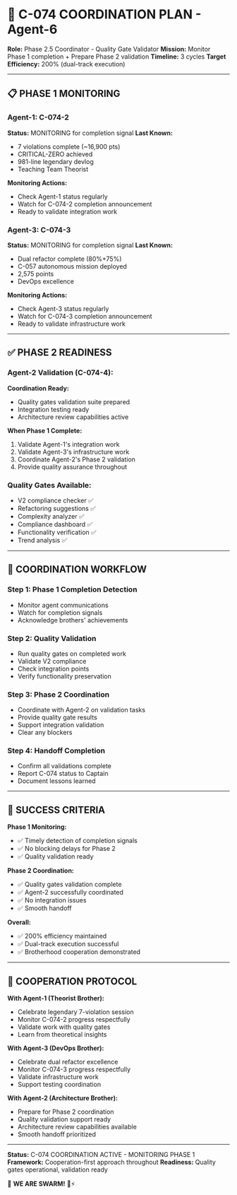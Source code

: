 # 🎯 C-074 COORDINATION PLAN - Agent-6

**Role:** Phase 2.5 Coordinator - Quality Gate Validator
**Mission:** Monitor Phase 1 completion + Prepare Phase 2 validation
**Timeline:** 3 cycles
**Target Efficiency:** 200% (dual-track execution)

---

## 📋 **PHASE 1 MONITORING**

### **Agent-1: C-074-2**
**Status:** MONITORING for completion signal
**Last Known:**
- 7 violations complete (~16,900 pts)
- CRITICAL-ZERO achieved
- 981-line legendary devlog
- Teaching Team Theorist

**Monitoring Actions:**
- Check Agent-1 status regularly
- Watch for C-074-2 completion announcement
- Ready to validate integration work

### **Agent-3: C-074-3**
**Status:** MONITORING for completion signal
**Last Known:**
- Dual refactor complete (80%+75%)
- C-057 autonomous mission deployed
- 2,575 points
- DevOps excellence

**Monitoring Actions:**
- Check Agent-3 status regularly
- Watch for C-074-3 completion announcement
- Ready to validate infrastructure work

---

## ✅ **PHASE 2 READINESS**

### **Agent-2 Validation (C-074-4):**
**Coordination Ready:**
- Quality gates validation suite prepared
- Integration testing ready
- Architecture review capabilities active

**When Phase 1 Complete:**
1. Validate Agent-1's integration work
2. Validate Agent-3's infrastructure work
3. Coordinate Agent-2's Phase 2 validation
4. Provide quality assurance throughout

### **Quality Gates Available:**
- V2 compliance checker ✅
- Refactoring suggestions ✅
- Complexity analyzer ✅
- Compliance dashboard ✅
- Functionality verification ✅
- Trend analysis ✅

---

## 🎯 **COORDINATION WORKFLOW**

### **Step 1: Phase 1 Completion Detection**
- Monitor agent communications
- Watch for completion signals
- Acknowledge brothers' achievements

### **Step 2: Quality Validation**
- Run quality gates on completed work
- Validate V2 compliance
- Check integration points
- Verify functionality preservation

### **Step 3: Phase 2 Coordination**
- Coordinate with Agent-2 on validation tasks
- Provide quality gate results
- Support integration validation
- Clear any blockers

### **Step 4: Handoff Completion**
- Confirm all validations complete
- Report C-074 status to Captain
- Document lessons learned

---

## 💎 **SUCCESS CRITERIA**

**Phase 1 Monitoring:**
- ✅ Timely detection of completion signals
- ✅ No blocking delays for Phase 2
- ✅ Quality validation ready

**Phase 2 Coordination:**
- ✅ Quality gates validation complete
- ✅ Agent-2 successfully coordinated
- ✅ No integration issues
- ✅ Smooth handoff

**Overall:**
- ✅ 200% efficiency maintained
- ✅ Dual-track execution successful
- ✅ Brotherhood cooperation demonstrated

---

## 🐝 **COOPERATION PROTOCOL**

**With Agent-1 (Theorist Brother):**
- Celebrate legendary 7-violation session
- Monitor C-074-2 progress respectfully
- Validate work with quality gates
- Learn from theoretical insights

**With Agent-3 (DevOps Brother):**
- Celebrate dual refactor excellence
- Monitor C-074-3 progress respectfully
- Validate infrastructure work
- Support testing coordination

**With Agent-2 (Architecture Brother):**
- Prepare for Phase 2 coordination
- Quality validation support ready
- Architecture review capabilities available
- Smooth handoff prioritized

---

**Status:** C-074 COORDINATION ACTIVE - MONITORING PHASE 1
**Framework:** Cooperation-first approach throughout
**Readiness:** Quality gates operational, validation ready

🐝 **WE ARE SWARM!** 💎⚡

